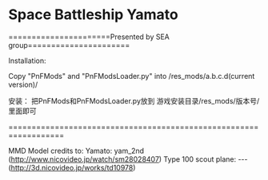﻿# Space Battleship Yamato

======================Presented by SEA group======================



Installation: 

Copy "PnFMods" and "PnFModsLoader.py" into /res_mods/a.b.c.d(current version)/


安装：
把PnFMods和PnFModsLoader.py放到
游戏安装目录/res_mods/版本号/ 
里面即可

==================================================================

MMD Model credits to: 
Yamato: yam_2nd (http://www.nicovideo.jp/watch/sm28028407)
Type 100 scout plane: --- (http://3d.nicovideo.jp/works/td10978)